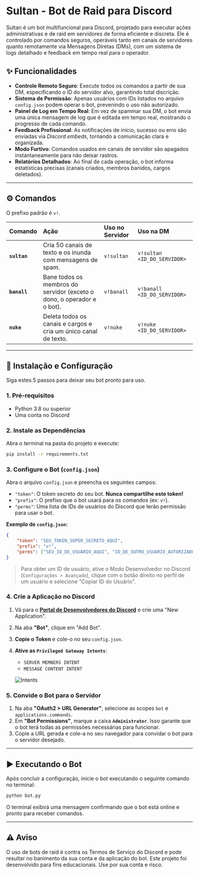 # Sultan - Bot de Raid para Discord

Sultan é um bot multifuncional para Discord, projetado para executar ações administrativas e de raid em servidores de forma eficiente e discreta. Ele é controlado por comandos seguros, operáveis tanto em canais de servidores quanto remotamente via Mensagens Diretas (DMs), com um sistema de logs detalhado e feedback em tempo real para o operador.

## ✨ Funcionalidades

- **Controle Remoto Seguro**: Execute todos os comandos a partir de sua DM, especificando o ID do servidor alvo, garantindo total discrição.
- **Sistema de Permissão**: Apenas usuários com IDs listados no arquivo `config.json` podem operar o bot, prevenindo o uso não autorizado.
- **Painel de Log em Tempo Real**: Em vez de spammar sua DM, o bot envia uma única mensagem de log que é editada em tempo real, mostrando o progresso de cada comando.
- **Feedback Profissional**: As notificações de início, sucesso ou erro são enviadas via *Discord embeds*, tornando a comunicação clara e organizada.
- **Modo Furtivo**: Comandos usados em canais de servidor são apagados instantaneamente para não deixar rastros.
- **Relatórios Detalhados**: Ao final de cada operação, o bot informa estatísticas precisas (canais criados, membros banidos, cargos deletados).

---

## ⚙️ Comandos

O prefixo padrão é `v!`.

| Comando | Ação | Uso no Servidor | Uso na DM |
| :--- | :--- | :--- | :--- |
| **`sultan`** | Cria 50 canais de texto e os inunda com mensagens de spam. | `v!sultan` | `v!sultan <ID_DO_SERVIDOR>` |
| **`banall`** | Bane todos os membros do servidor (exceto o dono, o operador e o bot). | `v!banall` | `v!banall <ID_DO_SERVIDOR>` |
| **`nuke`** | Deleta todos os canais e cargos e cria um único canal de texto. | `v!nuke` | `v!nuke <ID_DO_SERVIDOR>` |

---

## 🚀 Instalação e Configuração

Siga estes 5 passos para deixar seu bot pronto para uso.

### 1. Pré-requisitos
- Python 3.8 ou superior
- Uma conta no Discord

### 2. Instale as Dependências
Abra o terminal na pasta do projeto e execute:
```bash
pip install -r requirements.txt
```

### 3. Configure o Bot (`config.json`)
Abra o arquivo `config.json` e preencha os seguintes campos:

- `"token"`: O token secreto do seu bot. **Nunca compartilhe este token!**
- `"prefix"`: O prefixo que o bot usará para os comandos (ex: `v!`).
- `"perms"`: Uma lista de IDs de usuários do Discord que terão permissão para usar o bot.

**Exemplo de `config.json`:**
```json
{
    "token": "SEU_TOKEN_SUPER_SECRETO_AQUI",
    "prefix": "v!",
    "perms": ["SEU_ID_DE_USUARIO_AQUI", "ID_DE_OUTRO_USUARIO_AUTORIZADO"]
}
```
> Para obter um ID de usuário, ative o Modo Desenvolvedor no Discord (`Configurações > Avançado`), clique com o botão direito no perfil de um usuário e selecione "Copiar ID do Usuário".

### 4. Crie a Aplicação no Discord
1. Vá para o **[Portal de Desenvolvedores do Discord](https://discord.com/developers/applications)** e crie uma "New Application".
2. Na aba **"Bot"**, clique em "Add Bot".
3. **Copie o Token** e cole-o no seu `config.json`.
4. **Ative as `Privileged Gateway Intents`**:
   - `SERVER MEMBERS INTENT`
   - `MESSAGE CONTENT INTENT`

   ![Intents](https://i.imgur.com/K0V36P1.png)

### 5. Convide o Bot para o Servidor
1. Na aba **"OAuth2 > URL Generator"**, selecione as scopes `bot` e `applications.commands`.
2. Em **"Bot Permissions"**, marque a caixa **`Administrator`**. Isso garante que o bot terá todas as permissões necessárias para funcionar.
3. Copie a URL gerada e cole-a no seu navegador para convidar o bot para o servidor desejado.

---

## ▶️ Executando o Bot
Após concluir a configuração, inicie o bot executando o seguinte comando no terminal:
```bash
python bot.py
```
O terminal exibirá uma mensagem confirmando que o bot está online e pronto para receber comandos.

---

## ⚠️ Aviso

O uso de bots de raid é contra os Termos de Serviço do Discord e pode resultar no banimento da sua conta e da aplicação do bot. Este projeto foi desenvolvido para fins educacionais. Use por sua conta e risco.
